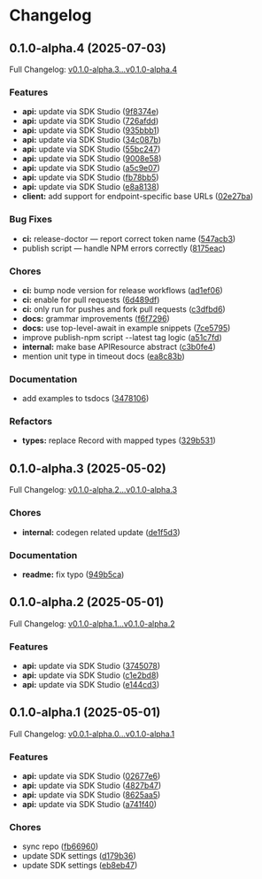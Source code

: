 # Changelog

## 0.1.0-alpha.4 (2025-07-03)

Full Changelog: [v0.1.0-alpha.3...v0.1.0-alpha.4](https://github.com/postgrid/postgrid-node/compare/v0.1.0-alpha.3...v0.1.0-alpha.4)

### Features

* **api:** update via SDK Studio ([9f8374e](https://github.com/postgrid/postgrid-node/commit/9f8374eae3157197e837847c6e33c14bcf02dd4f))
* **api:** update via SDK Studio ([726afdd](https://github.com/postgrid/postgrid-node/commit/726afdd8d99ef6083f48fd4cc876c75c638bba32))
* **api:** update via SDK Studio ([935bbb1](https://github.com/postgrid/postgrid-node/commit/935bbb15a3d477b80752b6c296a3c9ae0ba7e249))
* **api:** update via SDK Studio ([34c087b](https://github.com/postgrid/postgrid-node/commit/34c087b89fb6a9a2f1ac791aeef8ddc65e1921c7))
* **api:** update via SDK Studio ([55bc247](https://github.com/postgrid/postgrid-node/commit/55bc247034dc8fd9f1d64519de930ace804b66c2))
* **api:** update via SDK Studio ([9008e58](https://github.com/postgrid/postgrid-node/commit/9008e589681d70d0c877140622a7f474d259110d))
* **api:** update via SDK Studio ([a5c9e07](https://github.com/postgrid/postgrid-node/commit/a5c9e072f20efa4a5c7538c1cc403aa7e93834de))
* **api:** update via SDK Studio ([fb78bb5](https://github.com/postgrid/postgrid-node/commit/fb78bb55828321be0e4c2aca85222bda21b74a99))
* **api:** update via SDK Studio ([e8a8138](https://github.com/postgrid/postgrid-node/commit/e8a8138784f4fafd5f7757b1cb8d78e098f40b18))
* **client:** add support for endpoint-specific base URLs ([02e27ba](https://github.com/postgrid/postgrid-node/commit/02e27bac8223956955f75e51dd4317acf071439a))


### Bug Fixes

* **ci:** release-doctor — report correct token name ([547acb3](https://github.com/postgrid/postgrid-node/commit/547acb3837767fffedd85a4e7c5e1fb552ff83f5))
* publish script — handle NPM errors correctly ([8175eac](https://github.com/postgrid/postgrid-node/commit/8175eacdedad17eccc0cbc0e0a3258a64c2324d9))


### Chores

* **ci:** bump node version for release workflows ([ad1ef06](https://github.com/postgrid/postgrid-node/commit/ad1ef06e3444816671a6c3b16efd70b1a3d01825))
* **ci:** enable for pull requests ([6d489df](https://github.com/postgrid/postgrid-node/commit/6d489dfd63f07772773c29aaf7f77550836bdaff))
* **ci:** only run for pushes and fork pull requests ([c3dfbd6](https://github.com/postgrid/postgrid-node/commit/c3dfbd6bcd95fc8f0dc471291368ba5f5f4d975b))
* **docs:** grammar improvements ([f6f7296](https://github.com/postgrid/postgrid-node/commit/f6f7296fa8324a508531e1dc5e6f30b90c0a9a01))
* **docs:** use top-level-await in example snippets ([7ce5795](https://github.com/postgrid/postgrid-node/commit/7ce5795e659ab089758fc495d2ad6f8ea5d997e5))
* improve publish-npm script --latest tag logic ([a51c7fd](https://github.com/postgrid/postgrid-node/commit/a51c7fd17aeb3e0c79fb32789ac61139bca0452e))
* **internal:** make base APIResource abstract ([c3b0fe4](https://github.com/postgrid/postgrid-node/commit/c3b0fe45050c1bce99de582419f26514fc977a9b))
* mention unit type in timeout docs ([ea8c83b](https://github.com/postgrid/postgrid-node/commit/ea8c83bdde2d435cee8003c343c353fd65decb09))


### Documentation

* add examples to tsdocs ([3478106](https://github.com/postgrid/postgrid-node/commit/347810627ea464f630c305ea44a50e08a2ae0c5b))


### Refactors

* **types:** replace Record with mapped types ([329b531](https://github.com/postgrid/postgrid-node/commit/329b531028b46b5ca00ccade32b6c07d8380beb6))

## 0.1.0-alpha.3 (2025-05-02)

Full Changelog: [v0.1.0-alpha.2...v0.1.0-alpha.3](https://github.com/postgrid/postgrid-node/compare/v0.1.0-alpha.2...v0.1.0-alpha.3)

### Chores

* **internal:** codegen related update ([de1f5d3](https://github.com/postgrid/postgrid-node/commit/de1f5d333a7fec766d202e130488df625edce3af))


### Documentation

* **readme:** fix typo ([949b5ca](https://github.com/postgrid/postgrid-node/commit/949b5ca1d24524fe9541167d289550481dafdd8f))

## 0.1.0-alpha.2 (2025-05-01)

Full Changelog: [v0.1.0-alpha.1...v0.1.0-alpha.2](https://github.com/postgrid/postgrid-node/compare/v0.1.0-alpha.1...v0.1.0-alpha.2)

### Features

* **api:** update via SDK Studio ([3745078](https://github.com/postgrid/postgrid-node/commit/3745078a44541176ddfc903de912d43c13b0a4ab))
* **api:** update via SDK Studio ([c1e2bd8](https://github.com/postgrid/postgrid-node/commit/c1e2bd8d18e94f74fc35ca456b6ef231943c78e9))
* **api:** update via SDK Studio ([e144cd3](https://github.com/postgrid/postgrid-node/commit/e144cd3dc698aa550261d1b9e57d17262957e8fa))

## 0.1.0-alpha.1 (2025-05-01)

Full Changelog: [v0.0.1-alpha.0...v0.1.0-alpha.1](https://github.com/postgrid/postgrid-node/compare/v0.0.1-alpha.0...v0.1.0-alpha.1)

### Features

* **api:** update via SDK Studio ([02677e6](https://github.com/postgrid/postgrid-node/commit/02677e6f7c7a288cd737e468c008b9e46d6b6432))
* **api:** update via SDK Studio ([4827b47](https://github.com/postgrid/postgrid-node/commit/4827b4756afe280355694410776e3319e32b2c70))
* **api:** update via SDK Studio ([8625aa5](https://github.com/postgrid/postgrid-node/commit/8625aa580e9bb220deb349250cf0e3dc88740af3))
* **api:** update via SDK Studio ([a741f40](https://github.com/postgrid/postgrid-node/commit/a741f40fb52f31afc096871fa5f2484065f5d3f2))


### Chores

* sync repo ([fb66960](https://github.com/postgrid/postgrid-node/commit/fb6696033481a7a9c4a645ad40b2d1332f5e5f65))
* update SDK settings ([d179b36](https://github.com/postgrid/postgrid-node/commit/d179b360acddd7141480fc6c4f61be4a6f93b2ef))
* update SDK settings ([eb8eb47](https://github.com/postgrid/postgrid-node/commit/eb8eb47d0d1a4b66d91d310240bbe52360b43431))
